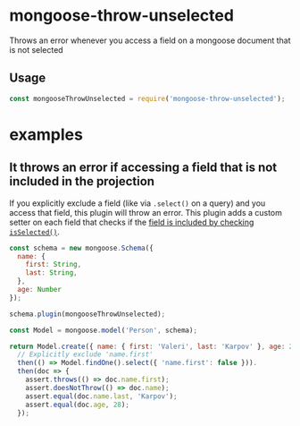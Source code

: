 # mongoose-throw-unselected

Throws an error whenever you access a field on a mongoose document that is not selected

## Usage

```javascript
const mongooseThrowUnselected = require('mongoose-throw-unselected');
```



# examples

## It throws an error if accessing a field that is not included in the projection


If you explicitly exclude a field (like via `.select()` on a query) and you access that
field, this plugin will throw an error. This plugin adds a custom setter on each field that checks
if the [field is included by checking `isSelected()`](http://mongoosejs.com/docs/api.html#document_Document-isSelected).


```javascript
const schema = new mongoose.Schema({
  name: {
    first: String,
    last: String,
  },
  age: Number
});

schema.plugin(mongooseThrowUnselected);

const Model = mongoose.model('Person', schema);

return Model.create({ name: { first: 'Valeri', last: 'Karpov' }, age: 28 }).
  // Explicitly exclude 'name.first'
  then(() => Model.findOne().select({ 'name.first': false })).
  then(doc => {
    assert.throws(() => doc.name.first);
    assert.doesNotThrow(() => doc.name);
    assert.equal(doc.name.last, 'Karpov');
    assert.equal(doc.age, 28);
  });
```
